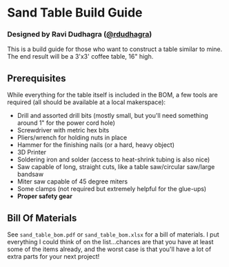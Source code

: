# Sand Table Build Guide
### Designed by Ravi Dudhagra ([@rdudhagra](https://github.com/rdudhagra))

This is a build guide for those who want to construct a table similar to mine. The end result will be a 3'x3' coffee table, 16" high.

## Prerequisites
While everything for the table itself is included in the BOM, a few tools are required (all should be available at a local makerspace):
- Drill and assorted drill bits (mostly small, but you'll need something around 1" for the power cord hole)
- Screwdriver with metric hex bits
- Pliers/wrench for holding nuts in place
- Hammer for the finishing nails (or a hard, heavy object)
- 3D Printer
- Soldering iron and solder (access to heat-shrink tubing is also nice)
- Saw capable of long, straight cuts, like a table saw/circular saw/large bandsaw
- Miter saw capable of 45 degree miters
- Some clamps (not required but extremely helpful for the glue-ups)
- **Proper safety gear**

## Bill Of Materials
See `sand_table_bom.pdf` or `sand_table_bom.xlsx` for a bill of materials. I put everything I could think of on the list...chances are that you have at least some of the items already, and the worst case is that you'll have a lot of extra parts for your next project!